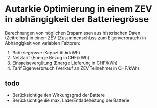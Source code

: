 # Autarkie Optimierung in einem ZEV in abhängigkeit der Batteriegrösse 


Berechnungen von möglichen Ersparnissen aus historischen Daten (Zeitreihen) in einem ZEV (Zusammenschluss zum Eigenverbrauch)
in Abhängigkeit von variablen Faktoren:

1. Batteriegrösse (Kapazität in kWh)
2. Netztarif (Energie Bezug in CHF/kWh) 
3. Einspeisevergütung (Energie Lieferung in CHF/kWh)
4. Tarif Eigenverbrauch (Verkauf an ZEV Teilnehmer in CHF/kWh)

## todo
- Berücksichtige den Wirkungsgrad der Battere
- Berücksichtige die max. Lade/Entladeleistung der Batterie

